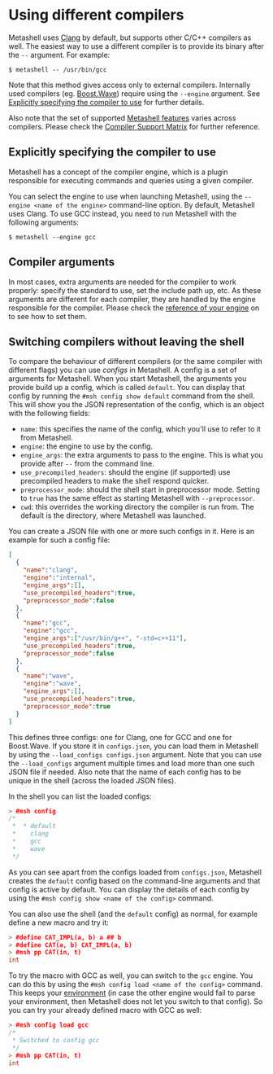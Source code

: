 # Using different compilers

Metashell uses [Clang](http://clang.llvm.org) by default, but supports other
C/C++ compilers as well. The easiest way to use a different compiler is to
provide its binary after the `--` argument. For example:

```
$ metashell -- /usr/bin/gcc
```

Note that this method gives access only to external compilers. Internally used
compilers (eg. [Boost.Wave](http://boost.org/libs/wave)) require using the
`--engine` argument. See
[Explicitly specifying the compiler to use](#explicitly-specifying-the-compiler-to-use)
for further details.

Also note that the set of supported
[Metashell features](../reference/engines/index.html#available-features)
varies across compilers. Please check the
[Compiler Support Matrix](../reference/engines/index.html#compiler-support-matrix)
for further reference.

## Explicitly specifying the compiler to use

Metashell has a concept of the compiler engine, which is a
plugin responsible for executing commands and queries using a given compiler.

You can select the engine to use when launching Metashell, using the
`--engine <name of the engine>` command-line option. By default, Metashell
uses Clang. To use GCC instead, you need to run Metashell with the following
arguments:

```
$ metashell --engine gcc
```

## Compiler arguments

In most cases, extra arguments are needed for the compiler to work properly:
specify the standard to use, set the include path up, etc. As these arguments
are different for each compiler, they are handled by the engine responsible for
the compiler. Please check the
[reference of your engine](../reference/engines/index.html#available-engines) on
to see how to set them.

## Switching compilers without leaving the shell

To compare the behaviour of different compilers (or the same compiler with
different flags) you can use _configs_ in Metashell. A config is a set of
arguments for Metashell. When you start Metashell, the arguments you provide
build up a config, which is called `default`. You can display that config by
running the `#msh config show default` command from the shell. This will show
you the JSON representation of the config, which is an object with the following
fields:

* `name`: this specifies the name of the config, which you'll use to refer to
  it from Metashell.
* `engine`: the engine to use by the config.
* `engine_args`: the extra arguments to pass to the engine. This is what you
  provide after `--` from the command line.
* `use_precompiled_headers`: should the engine (if supported) use precompiled
  headers to make the shell respond quicker.
* `preprocessor_mode`: should the shell start in preprocessor mode. Setting to
  `true` has the same effect as starting Metashell with `--preprocessor`.
* `cwd`: this overrides the working directory the compiler is run from. The
  default is the directory, where Metashell was launched.

You can create a JSON file with one or more such configs in it.
Here is an example for such a config file:

```json
[
  {
    "name":"clang",
    "engine":"internal",
    "engine_args":[],
    "use_precompiled_headers":true,
    "preprocessor_mode":false
  },
  {
    "name":"gcc",
    "engine":"gcc",
    "engine_args":["/usr/bin/g++", "-std=c++11"],
    "use_precompiled_headers":true,
    "preprocessor_mode":false
  },
  {
    "name":"wave",
    "engine":"wave",
    "engine_args":[],
    "use_precompiled_headers":true,
    "preprocessor_mode":true
  }
]
```

This defines three configs: one for Clang, one for GCC and one for Boost.Wave.
If you store it in `configs.json`, you can load them in Metashell by using
the `--load_configs configs.json` argument. Note that you can use the
`--load_configs` argument multiple times and load more than one such JSON file
if needed. Also note that the name of each config has to be unique in the
shell (across the loaded JSON files).

In the shell you can list the loaded configs:

```cpp
> #msh config
/*
 *  * default
 *    clang
 *    gcc
 *    wave
 */
```

As you can see apart from the configs loaded from `configs.json`, Metashell
creates the `default` config based on the command-line arguments and that
config is active by default. You can display the details of each config by
using the `#msh config show <name of the config>` command.

You can also use the shell (and the `default` config) as normal, for example
define a new macro and try it:

```cpp
> #define CAT_IMPL(a, b) a ## b
> #define CAT(a, b) CAT_IMPL(a, b)
> #msh pp CAT(in, t)
int
```

To try the macro with GCC as well, you can switch to the `gcc` engine. You can
do this by using the `#msh config load <name of the config>` command. This keeps
your [environment](environment/index.html) (in case the other engine
would fail to parse your environment, then Metashell does not let you switch to
that config). So you can try your already defined macro with GCC as well:

```cpp
> #msh config load gcc
/*
 * Switched to config gcc
 */
> #msh pp CAT(in, t)
int
```
